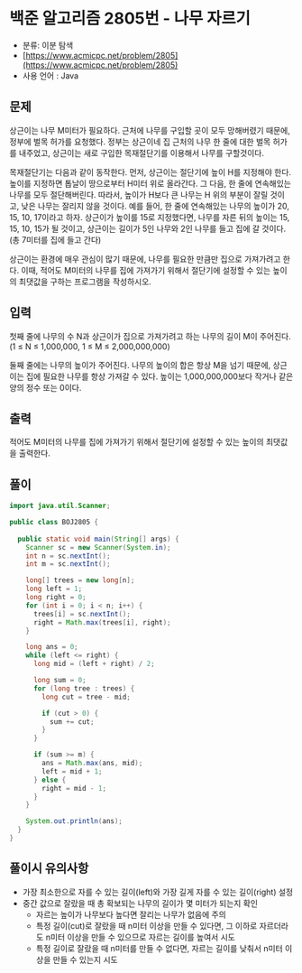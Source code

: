 백준 알고리즘 2805번 - 나무 자르기
========

- 분류: 이분 탐색
- [https://www.acmicpc.net/problem/2805](https://www.acmicpc.net/problem/2805)
- 사용 언어 : Java

## 문제

상근이는 나무 M미터가 필요하다. 근처에 나무를 구입할 곳이 모두 망해버렸기 때문에, 정부에 벌목 허가를 요청했다. 정부는 상근이네 집 근처의 나무 한 줄에 대한 벌목 허가를 내주었고, 상근이는 새로 구입한 목재절단기를 이용해서 나무를 구할것이다.

목재절단기는 다음과 같이 동작한다. 먼저, 상근이는 절단기에 높이 H를 지정해야 한다. 높이를 지정하면 톱날이 땅으로부터 H미터 위로 올라간다. 그 다음, 한 줄에 연속해있는 나무를 모두 절단해버린다. 따라서, 높이가 H보다 큰 나무는 H 위의 부분이 잘릴 것이고, 낮은 나무는 잘리지 않을 것이다. 예를 들어, 한 줄에 연속해있는 나무의 높이가 20, 15, 10, 17이라고 하자. 상근이가 높이를 15로 지정했다면, 나무를 자른 뒤의 높이는 15, 15, 10, 15가 될 것이고, 상근이는 길이가 5인 나무와 2인 나무를 들고 집에 갈 것이다. (총 7미터를 집에 들고 간다)

상근이는 환경에 매우 관심이 많기 때문에, 나무를 필요한 만큼만 집으로 가져가려고 한다. 이때, 적어도 M미터의 나무를 집에 가져가기 위해서 절단기에 설정할 수 있는 높이의 최댓값을 구하는 프로그램을 작성하시오.


## 입력

첫째 줄에 나무의 수 N과 상근이가 집으로 가져가려고 하는 나무의 길이 M이 주어진다. (1 ≤ N ≤ 1,000,000, 1 ≤ M ≤ 2,000,000,000)

둘째 줄에는 나무의 높이가 주어진다. 나무의 높이의 합은 항상 M을 넘기 때문에, 상근이는 집에 필요한 나무를 항상 가져갈 수 있다. 높이는 1,000,000,000보다 작거나 같은 양의 정수 또는 0이다.


## 출력

적어도 M미터의 나무를 집에 가져가기 위해서 절단기에 설정할 수 있는 높이의 최댓값을 출력한다.


## 풀이 

```java
import java.util.Scanner;

public class BOJ2805 {
    
  public static void main(String[] args) {
    Scanner sc = new Scanner(System.in);
    int n = sc.nextInt();
    int m = sc.nextInt();

    long[] trees = new long[n];
    long left = 1;
    long right = 0;
    for (int i = 0; i < n; i++) {
      trees[i] = sc.nextInt();
      right = Math.max(trees[i], right);
    }

    long ans = 0;
    while (left <= right) {
      long mid = (left + right) / 2;

      long sum = 0;
      for (long tree : trees) {
        long cut = tree - mid;

        if (cut > 0) {
          sum += cut;
        }
      }

      if (sum >= m) {
        ans = Math.max(ans, mid);
        left = mid + 1;
      } else {
        right = mid - 1;
      }
    }

    System.out.println(ans);
  }
}
```

## 풀이시 유의사항

- 가장 최소한으로 자를 수 있는 길이(left)와 가장 길게 자를 수 있는 길이(right) 설정
- 중간 값으로 잘랐을 때 총 확보되는 나무의 길이가 몇 미터가 되는지 확인
  - 자르는 높이가 나무보다 높다면 잘리는 나무가 없음에 주의
  - 특정 길이(cut)로 잘랐을 때 n미터 이상을 만들 수 있다면, 그 이하로 자르더라도 n미터 이상을 만들 수 있으므로 자르는 길이를 높여서 시도
  - 특정 길이로 잘랐을 때 n미터를 만들 수 없다면, 자르는 길이를 낮춰서 n미터 이상을 만들 수 있는지 시도
